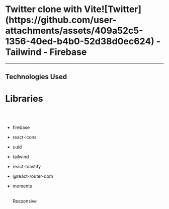 <h1>Twitter clone with Vite![Twitter](https://github.com/user-attachments/assets/409a52c5-1356-40ed-b4b0-52d38d0ec624)
- Tailwind - Firebase </h1>

<hr>

<h2>Technologies Used</h2>

<p>

# Libraries

</br></br>

- firebase
  </br>
- react-icons
  </br>
- uuid
  </br>
- tailwind
  </br>
- react-toastify
  </br>
- @react-router-dom
  </br>
- moments
  </br>

  </br> Responsive </p>

